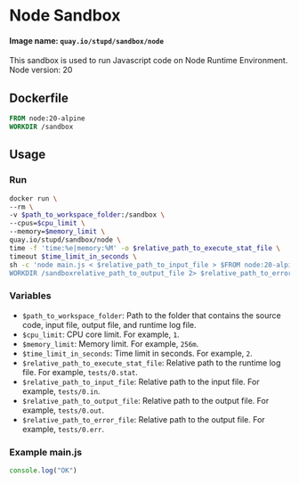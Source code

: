 # Node Sandbox
#### Image name: `quay.io/stupd/sandbox/node`

This sandbox is used to run Javascript code on Node Runtime Environment.  
Node version: 20

## Dockerfile
```Dockerfile
FROM node:20-alpine
WORKDIR /sandbox
```

## Usage

### Run
```bash
docker run \
--rm \
-v $path_to_workspace_folder:/sandbox \
--cpus=$cpu_limit \
--memory=$memory_limit \
quay.io/stupd/sandbox/node \
time -f 'time:%e|memory:%M' -o $relative_path_to_execute_stat_file \
timeout $time_limit_in_seconds \
sh -c 'node main.js < $relative_path_to_input_file > $FROM node:20-alpine
WORKDIR /sandboxrelative_path_to_output_file 2> $relative_path_to_error_file'
```

### Variables
- `$path_to_workspace_folder`: Path to the folder that contains the source code, input file, output file, and runtime log file.
- `$cpu_limit`: CPU core limit. For example, `1`.
- `$memory_limit`: Memory limit. For example, `256m`.
- `$time_limit_in_seconds`: Time limit in seconds. For example, `2`.
- `$relative_path_to_execute_stat_file`: Relative path to the runtime log file. For example, `tests/0.stat`.
- `$relative_path_to_input_file`: Relative path to the input file. For example, `tests/0.in`.
- `$relative_path_to_output_file`: Relative path to the output file. For example, `tests/0.out`.
- `$relative_path_to_error_file`: Relative path to the output file. For example, `tests/0.err`.

### Example main.js
```javascript
console.log("OK")
```
